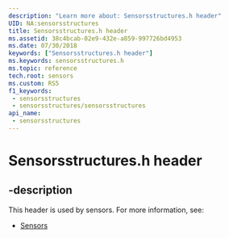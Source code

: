 ```yaml
---
description: "Learn more about: Sensorsstructures.h header"
UID: NA:sensorsstructures
title: Sensorsstructures.h header
ms.assetid: 38c4bcab-02e9-432e-a859-997726bd4953
ms.date: 07/30/2018
keywords: ["Sensorsstructures.h header"]
ms.keywords: sensorsstructures.h
ms.topic: reference
tech.root: sensors
ms.custom: RS5
f1_keywords:
 - sensorsstructures
 - sensorsstructures/sensorsstructures
api_name:
 - sensorsstructures
---
```


# Sensorsstructures.h header


## -description

This header is used by sensors. For more information, see:

- [Sensors](../_sensors/index.md)


